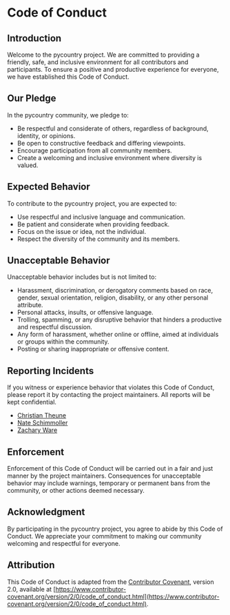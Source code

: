 # Code of Conduct

## Introduction

Welcome to the pycountry project. We are committed to providing a friendly, safe, and inclusive environment for all contributors and participants. To ensure a positive and productive experience for everyone, we have established this Code of Conduct.

## Our Pledge

In the pycountry community, we pledge to:

- Be respectful and considerate of others, regardless of background, identity, or opinions.
- Be open to constructive feedback and differing viewpoints.
- Encourage participation from all community members.
- Create a welcoming and inclusive environment where diversity is valued.

## Expected Behavior

To contribute to the pycountry project, you are expected to:

- Use respectful and inclusive language and communication.
- Be patient and considerate when providing feedback.
- Focus on the issue or idea, not the individual.
- Respect the diversity of the community and its members.

## Unacceptable Behavior

Unacceptable behavior includes but is not limited to:

- Harassment, discrimination, or derogatory comments based on race, gender, sexual orientation, religion, disability, or any other personal attribute.
- Personal attacks, insults, or offensive language.
- Trolling, spamming, or any disruptive behavior that hinders a productive and respectful discussion.
- Any form of harassment, whether online or offline, aimed at individuals or groups within the community.
- Posting or sharing inappropriate or offensive content.

## Reporting Incidents

If you witness or experience behavior that violates this Code of Conduct, please report it by contacting the project maintainers. All reports will be kept confidential.

- [Christian Theune](mailto:ct@flyingcircus.io)
- [Nate Schimmoller](mailto:nschimmo@gmail.com)
- [Zachary Ware](mailto:zachary.ware@gmail.com)

## Enforcement

Enforcement of this Code of Conduct will be carried out in a fair and just manner by the project maintainers. Consequences for unacceptable behavior may include warnings, temporary or permanent bans from the community, or other actions deemed necessary.

## Acknowledgment

By participating in the pycountry project, you agree to abide by this Code of Conduct. We appreciate your commitment to making our community welcoming and respectful for everyone.

## Attribution

This Code of Conduct is adapted from the [Contributor Covenant](https://www.contributor-covenant.org/), version 2.0, available at [https://www.contributor-covenant.org/version/2/0/code_of_conduct.html](https://www.contributor-covenant.org/version/2/0/code_of_conduct.html).
